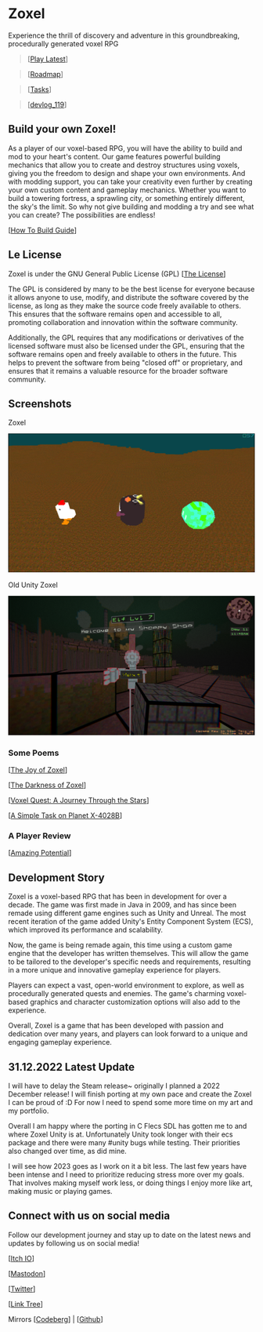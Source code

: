 # Zoxel

Experience the thrill of discovery and adventure in this groundbreaking, procedurally generated voxel RPG

> [[Play Latest](https://deus369.github.io/zoxel-play/)]

> [[Roadmap](documents/roadmap.md)]

> [[Tasks](documents/todos/todo-main.md)]

> [[devlog_119](https://www.youtube.com/watch?v=Yb5DiXVt1k0.mp4)]

## Build your own Zoxel!

As a player of our voxel-based RPG, you will have the ability to build and mod to your heart's content. Our game features powerful building mechanics that allow you to create and destroy structures using voxels, giving you the freedom to design and shape your own environments. And with modding support, you can take your creativity even further by creating your own custom content and gameplay mechanics. Whether you want to build a towering fortress, a sprawling city, or something entirely different, the sky's the limit. So why not give building and modding a try and see what you can create? The possibilities are endless!

[[How To Build Guide](documents/howtos/howto-build.md)]

## Le License

Zoxel is under the GNU General Public License (GPL) [[The License](license)]

The GPL is considered by many to be the best license for everyone because it allows anyone to use, modify, and distribute the software covered by the license, as long as they make the source code freely available to others. This ensures that the software remains open and accessible to all, promoting collaboration and innovation within the software community.

Additionally, the GPL requires that any modifications or derivatives of the licensed software must also be licensed under the GPL, ensuring that the software remains open and freely available to others in the future. This helps to prevent the software from being "closed off" or proprietary, and ensures that it remains a valuable resource for the broader software community.

## Screenshots

Zoxel

![Zoxel](/documents/screenshots/screenshot_2022-12-31_15-18-13.png?raw=false "Zoxel")

Old Unity Zoxel

![Unity Zoxel](/documents/screenshots/zoxel_unity_00.png?raw=false "Old Zoxel")

### Some Poems

[[The Joy of Zoxel](documents/poems/poem_0.md)]

[[The Darkness of Zoxel](documents/poems/poem_1.md)]

[[Voxel Quest: A Journey Through the Stars](documents/poems/poem_2.md)]

[[A Simple Task on Planet X-4028B](documents/poems/poem_3.md)]

### A Player Review

[[Amazing Potential](documents/reviews/review_0.md)]

## Development Story

Zoxel is a voxel-based RPG that has been in development for over a decade. The game was first made in Java in 2009, and has since been remade using different game engines such as Unity and Unreal. The most recent iteration of the game added Unity's Entity Component System (ECS), which improved its performance and scalability.

Now, the game is being remade again, this time using a custom game engine that the developer has written themselves. This will allow the game to be tailored to the developer's specific needs and requirements, resulting in a more unique and innovative gameplay experience for players.

Players can expect a vast, open-world environment to explore, as well as procedurally generated quests and enemies. The game's charming voxel-based graphics and character customization options will also add to the experience.

Overall, Zoxel is a game that has been developed with passion and dedication over many years, and players can look forward to a unique and engaging gameplay experience.

## 31.12.2022 Latest Update

I will have to delay the Steam release~ originally I planned a 2022 December release! I will finish porting at my own pace and create the Zoxel I can be proud of :D For now I need to spend some more time on my art and my portfolio. 

Overall I am happy where the porting in C Flecs SDL has gotten me to and where Zoxel Unity is at. Unfortunately Unity took longer with their ecs package and there were many #unity bugs while testing. Their priorities also changed over time, as did mine.

I will see how 2023 goes as I work on it a bit less. The last few years have been intense and I need to prioritize reducing stress more over my goals. That involves making myself work less, or doing things I enjoy more like art, making music or playing games.

## Connect with us on social media

Follow our development journey and stay up to date on the latest news and updates by following us on social media!

[[Itch IO](https://deus0.itch.io/zoxel)]

[[Mastodon](https://mastodon.gamedev.place/@deus)]

[[Twitter](https://twitter.com/deusxyz)]

[[Link Tree](https://linktr.ee/lorddeus)]

Mirrors [[Codeberg](https://codeberg.org/deus/zoxel)] | [[Github](https://github.com/deus369/zoxel)]